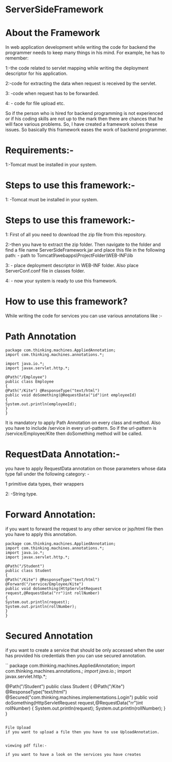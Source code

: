 # ServerSideFramework
# About the Framework
In web application development while writing the code for backend the programmer needs to keep many things in his mind. For example, he has to remember: 

1:-the code related to servlet mapping while writing the deployment descriptor for his application.

2:-code for extracting the data when request is received by the servlet.

3: -code when request has to be forwarded. 

4: - code for file upload etc. 

So if the person who is hired for backend programming is not experienced or if his coding skills are not up to the mark then there are chances that he will face various problems.  So, I have created a framework solves these issues. So basically this framework eases the work of backend programmer.




# Requirements:-

1:-Tomcat must be installed in your system.

# Steps to use this framework:-

1: -Tomcat must be installed in your system.

# Steps to use this framework:- 

1: First of all you need to download the zip file from this repository. 

2:-then you have to extract the zip folder. Then navigate to the folder and find a file name ServerSideFramework.jar and place this file in the following path: - 
path to Tomcat9\webapps\ProjectFolder\WEB-INF\lib 

3: - place deployment descriptor in WEB-INF folder. Also place ServerConf.conf file in classes folder. 

4: - now your system is ready to use this framework.



# How to use this framework?

While writing the code for services you can use various annotations like :-


# Path Annotation

```
package com.thinking.machines.AppliedAnnotation;
import com.thinking.machines.annotations.*;

import java.io.*;
import javax.servlet.http.*;

@Path("/Employee")
public class Employee
{
@Path("/Kite") @ResponseType("text/html") 
public void doSomething(@RequestData("id")int employeeId)
{
System.out.println(employeeId);
}
}
```
It is mandatory to apply Path Annotation on every class and method. Also you have to include /service in every url-pattern. So if the url-pattern is /service/Employee/Kite then doSomething method will be called.


# RequestData Annotation:-

you have to apply RequestData annotation on those parameters whose data type fall under the following category: -

1 primitive data types, their wrappers

2: -String type.

# Forward Annotation: 

if you want to forward the request to any other service or jsp/html file then you have to apply this annotation.


```
package com.thinking.machines.AppliedAnnotation;
import com.thinking.machines.annotations.*;
import java.io.*;
import javax.servlet.http.*;

@Path("/Student")
public class Student
{
@Path("/Kite") @ResponseType("text/html") @Forward("/service/Employee/Kite")
public void doSomething(HttpServletRequest request,@RequestData("rr")int rollNumber)
{
System.out.println(request);
System.out.println(rollNumber);
}
}
```
# Secured Annotation 

if you want to create a service that should be only accessed when the user has provided his credentials then you can use secured annotation.

``
package com.thinking.machines.AppliedAnnotation;
import com.thinking.machines.annotations.*;
import java.io.*;
import javax.servlet.http.*;

@Path("/Student")
public class Student
{
@Path("/Kite") @ResponseType("text/html") @Secured("com.thinking.machines.implementations.Login")
public void doSomething(HttpServletRequest request,@RequestData("rr")int rollNumber)
{
System.out.println(request);
System.out.println(rollNumber);
}
}
```

File Upload 
if you want to upload a file then you have to use UploadAnnotation.


viewing pdf file:-

if you want to have a look on the services you have creates 











